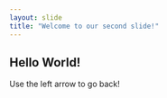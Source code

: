```yaml
---
layout: slide
title: "Welcome to our second slide!"
---
```

Hello World!
---
Use the left arrow to go back!
